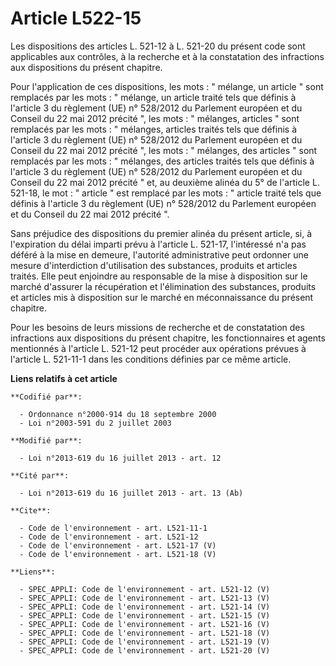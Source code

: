 # Article L522-15

Les dispositions des articles L. 521-12 à L. 521-20 du présent code sont applicables aux contrôles, à la recherche et à la
constatation des infractions aux dispositions du présent chapitre. 

Pour l'application de ces dispositions, les mots : " mélange, un article " sont remplacés par les mots : " mélange, un
article traité tels que définis à l'article 3 du règlement (UE) n° 528/2012 du Parlement européen et du Conseil du 22 mai
2012 précité ", les mots : " mélanges, articles " sont remplacés par les mots : " mélanges, articles traités tels que définis
à l'article 3 du règlement (UE) n° 528/2012 du Parlement européen et du Conseil du 22 mai 2012 précité ", les mots : "
mélanges, des articles " sont remplacés par les mots : " mélanges, des articles traités tels que définis à l'article 3 du
règlement (UE) n° 528/2012 du Parlement européen et du Conseil du 22 mai 2012 précité " et, au deuxième alinéa du 5° de
l'article L. 521-18, le mot : " article " est remplacé par les mots : " article traité tels que définis à l'article 3 du
règlement (UE) n° 528/2012 du Parlement européen et du Conseil du 22 mai 2012 précité ". 

Sans préjudice des dispositions du premier alinéa du présent article, si, à l'expiration du délai imparti prévu à l'article
L. 521-17, l'intéressé n'a pas déféré à la mise en demeure, l'autorité administrative peut ordonner une mesure d'interdiction
d'utilisation des substances, produits et articles traités. Elle peut enjoindre au responsable de la mise à disposition sur
le marché d'assurer la récupération et l'élimination des substances, produits et articles mis à disposition sur le marché en
méconnaissance du présent chapitre. 

Pour les besoins de leurs missions de recherche et de constatation des infractions aux dispositions du présent chapitre, les
fonctionnaires et agents mentionnés à l'article L. 521-12 peut procéder aux opérations prévues à l'article L. 521-11-1 dans
les conditions définies par ce même article.

**Liens relatifs à cet article**

	**Codifié par**:

	  - Ordonnance n°2000-914 du 18 septembre 2000
	  - Loi n°2003-591 du 2 juillet 2003

	**Modifié par**:

	  - Loi n°2013-619 du 16 juillet 2013 - art. 12

	**Cité par**:

	  - Loi n°2013-619 du 16 juillet 2013 - art. 13 (Ab)

	**Cite**:

	  - Code de l'environnement - art. L521-11-1
	  - Code de l'environnement - art. L521-12
	  - Code de l'environnement - art. L521-17 (V)
	  - Code de l'environnement - art. L521-18 (V)

	**Liens**:

	  - SPEC_APPLI: Code de l'environnement - art. L521-12 (V)
	  - SPEC_APPLI: Code de l'environnement - art. L521-13 (V)
	  - SPEC_APPLI: Code de l'environnement - art. L521-14 (V)
	  - SPEC_APPLI: Code de l'environnement - art. L521-15 (V)
	  - SPEC_APPLI: Code de l'environnement - art. L521-16 (V)
	  - SPEC_APPLI: Code de l'environnement - art. L521-18 (V)
	  - SPEC_APPLI: Code de l'environnement - art. L521-19 (V)
	  - SPEC_APPLI: Code de l'environnement - art. L521-20 (V)
